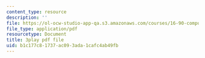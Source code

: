 ```yaml
---
content_type: resource
description: ''
file: https://ol-ocw-studio-app-qa.s3.amazonaws.com/courses/16-90-computational-methods-in-aerospace-engineering-spring-2014/b1c177c81737ac093ada1cafc4ab49fb_E9Wx6QaGyR0.pdf
file_type: application/pdf
resourcetype: Document
title: 3play pdf file
uid: b1c177c8-1737-ac09-3ada-1cafc4ab49fb
---
```

